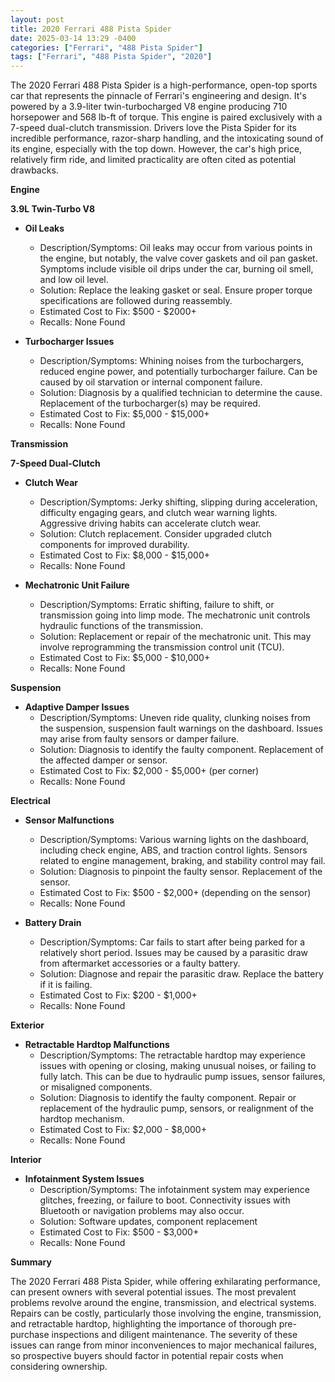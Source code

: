 ```yaml
---
layout: post
title: 2020 Ferrari 488 Pista Spider
date: 2025-03-14 13:29 -0400
categories: ["Ferrari", "488 Pista Spider"]
tags: ["Ferrari", "488 Pista Spider", "2020"]
---
```

The 2020 Ferrari 488 Pista Spider is a high-performance, open-top sports car that represents the pinnacle of Ferrari's engineering and design. It's powered by a 3.9-liter twin-turbocharged V8 engine producing 710 horsepower and 568 lb-ft of torque. This engine is paired exclusively with a 7-speed dual-clutch transmission. Drivers love the Pista Spider for its incredible performance, razor-sharp handling, and the intoxicating sound of its engine, especially with the top down. However, the car's high price, relatively firm ride, and limited practicality are often cited as potential drawbacks.

**Engine**

**3.9L Twin-Turbo V8**

*   **Oil Leaks**
    *   Description/Symptoms: Oil leaks may occur from various points in the engine, but notably, the valve cover gaskets and oil pan gasket. Symptoms include visible oil drips under the car, burning oil smell, and low oil level.
    *   Solution: Replace the leaking gasket or seal. Ensure proper torque specifications are followed during reassembly.
    *   Estimated Cost to Fix: $500 - $2000+
    *   Recalls: None Found

*   **Turbocharger Issues**
    *   Description/Symptoms: Whining noises from the turbochargers, reduced engine power, and potentially turbocharger failure. Can be caused by oil starvation or internal component failure.
    *   Solution: Diagnosis by a qualified technician to determine the cause. Replacement of the turbocharger(s) may be required.
    *   Estimated Cost to Fix: $5,000 - $15,000+
    *   Recalls: None Found

**Transmission**

**7-Speed Dual-Clutch**

*   **Clutch Wear**
    *   Description/Symptoms: Jerky shifting, slipping during acceleration, difficulty engaging gears, and clutch wear warning lights. Aggressive driving habits can accelerate clutch wear.
    *   Solution: Clutch replacement. Consider upgraded clutch components for improved durability.
    *   Estimated Cost to Fix: $8,000 - $15,000+
    *   Recalls: None Found

*   **Mechatronic Unit Failure**
    *   Description/Symptoms: Erratic shifting, failure to shift, or transmission going into limp mode. The mechatronic unit controls hydraulic functions of the transmission.
    *   Solution: Replacement or repair of the mechatronic unit. This may involve reprogramming the transmission control unit (TCU).
    *   Estimated Cost to Fix: $5,000 - $10,000+
    *   Recalls: None Found

**Suspension**

*   **Adaptive Damper Issues**
    *   Description/Symptoms: Uneven ride quality, clunking noises from the suspension, suspension fault warnings on the dashboard. Issues may arise from faulty sensors or damper failure.
    *   Solution: Diagnosis to identify the faulty component. Replacement of the affected damper or sensor.
    *   Estimated Cost to Fix: $2,000 - $5,000+ (per corner)
    *   Recalls: None Found

**Electrical**

*   **Sensor Malfunctions**
    *   Description/Symptoms: Various warning lights on the dashboard, including check engine, ABS, and traction control lights. Sensors related to engine management, braking, and stability control may fail.
    *   Solution: Diagnosis to pinpoint the faulty sensor. Replacement of the sensor.
    *   Estimated Cost to Fix: $500 - $2,000+ (depending on the sensor)
    *   Recalls: None Found

*   **Battery Drain**
    *   Description/Symptoms: Car fails to start after being parked for a relatively short period. Issues may be caused by a parasitic draw from aftermarket accessories or a faulty battery.
    *   Solution: Diagnose and repair the parasitic draw. Replace the battery if it is failing.
    *   Estimated Cost to Fix: $200 - $1,000+
    *   Recalls: None Found

**Exterior**

*   **Retractable Hardtop Malfunctions**
    *   Description/Symptoms: The retractable hardtop may experience issues with opening or closing, making unusual noises, or failing to fully latch. This can be due to hydraulic pump issues, sensor failures, or misaligned components.
    *   Solution: Diagnosis to identify the faulty component. Repair or replacement of the hydraulic pump, sensors, or realignment of the hardtop mechanism.
    *   Estimated Cost to Fix: $2,000 - $8,000+
    *   Recalls: None Found

**Interior**

*   **Infotainment System Issues**
    *   Description/Symptoms: The infotainment system may experience glitches, freezing, or failure to boot. Connectivity issues with Bluetooth or navigation problems may also occur.
    *   Solution: Software updates, component replacement
    *   Estimated Cost to Fix: $500 - $3,000+
    *   Recalls: None Found

**Summary**

The 2020 Ferrari 488 Pista Spider, while offering exhilarating performance, can present owners with several potential issues. The most prevalent problems revolve around the engine, transmission, and electrical systems. Repairs can be costly, particularly those involving the engine, transmission, and retractable hardtop, highlighting the importance of thorough pre-purchase inspections and diligent maintenance. The severity of these issues can range from minor inconveniences to major mechanical failures, so prospective buyers should factor in potential repair costs when considering ownership.

